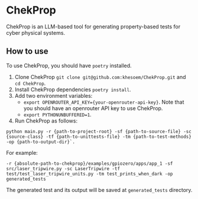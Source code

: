 # ChekProp
ChekProp is an LLM-based tool for generating property-based tests for
cyber physical systems.

## How to use
To use ChekProp, you should have `poetry` installed.

1. Clone ChekProp `git clone git@github.com:khesoem/ChekProp.git` and `cd ChekProp`.
2. Install ChekProp dependencies `poetry install`.
3. Add two environment variables:
    - `export OPENROUTER_API_KEY={your-openrouter-api-key}`. Note that you should have an openrouter API key to use ChekProp.
    - `export PYTHONUNBUFFERED=1`.
4. Run ChekProp as follows:

```
python main.py -r {path-to-project-root} -sf {path-to-source-file} -sc {source-class} -tf {path-to-unittests-file} -tm {path-to-test-methods} -op {path-to-output-dir}`.
```
For example:
```
-r {absolute-path-to-chekprop}/examples/gpiozero/apps/app_1 -sf src/laser_tripwire.py -sc LaserTripwire -tf test/test_laser_tripwire_units.py -tm test_prints_when_dark -op generated_tests
```
The generated test and its output will be saved at `generated_tests` directory.

